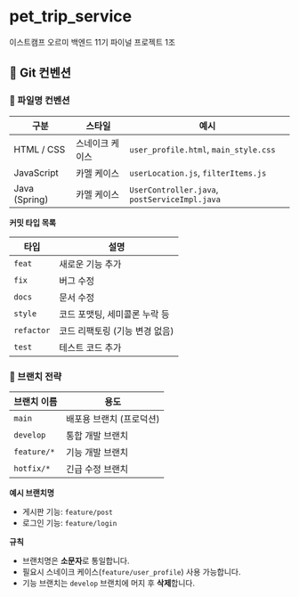 # pet_trip_service
이스트캠프 오르미 백엔드 11기 파이널 프로젝트 1조

## 🔧 Git 컨벤션

### 📄 파일명 컨벤션

| 구분              | 스타일         | 예시                       |
|-------------------|----------------|----------------------------|
| HTML / CSS        | 스네이크 케이스 | `user_profile.html`, `main_style.css` |
| JavaScript        | 카멜 케이스     | `userLocation.js`, `filterItems.js`   |
| Java (Spring)     | 카멜 케이스     | `UserController.java`, `postServiceImpl.java` |


**커밋 타입 목록**

| 타입       | 설명                                  |
|------------|---------------------------------------|
| `feat`     | 새로운 기능 추가                      |
| `fix`      | 버그 수정                             |
| `docs`     | 문서 수정                             |
| `style`    | 코드 포맷팅, 세미콜론 누락 등         |
| `refactor` | 코드 리팩토링 (기능 변경 없음)         |
| `test`     | 테스트 코드 추가                      |

### 🌿 브랜치 전략

| 브랜치 이름 | 용도                           |
|-------------|--------------------------------|
| `main`      | 배포용 브랜치 (프로덕션)       |
| `develop`   | 통합 개발 브랜치               |
| `feature/*` | 기능 개발 브랜치               |
| `hotfix/*`  | 긴급 수정 브랜치               |

**예시 브랜치명**
- 게시판 기능: `feature/post`
- 로그인 기능: `feature/login`

**규칙**
- 브랜치명은 **소문자**로 통일합니다.
- 필요시 스네이크 케이스(`feature/user_profile`) 사용 가능합니다.
- 기능 브랜치는 `develop` 브랜치에 머지 후 **삭제**합니다.